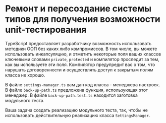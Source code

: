 # Ремонт и пересоздание системы типов для получения возможности unit-тестирования

TypeScript предоставляет разработчику возможность использовать методики ООП без каких либо компромиссов. В том числе, вы можете использовать инкапсуляцию, и отметить некоторые поля ваших классов ключевыми словами `private`, `protected` и компилятор проследит за тем, как вы используете эти поля. Компилятор предупредит вас о том, что нарушать договоренности и осуществлять доступ к закрытым полям класса не хорошо.

В файле `settings-manager.ts` вам дан код класса - менеджера настроек. В файле `back-up-path.ts` предложена функция, использующая этот менеджер. В файле `back-up-path.test.ts` находится заготовка модульного теста.

Ваша задача создать реализацию модульного теста, так, чтобы не использовать действительную реализацию класса `SettingsManager`.
